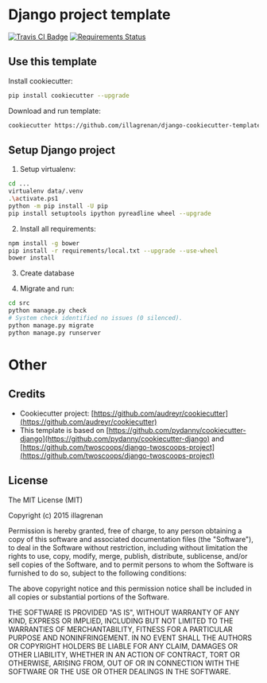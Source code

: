 # Django project template #

[![Travis CI Badge](https://api.travis-ci.org/illagrenan/django-cookiecutter-template.png)](https://travis-ci.org/illagrenan/django-cookiecutter-template)&nbsp;[![Requirements Status](https://requires.io/github/illagrenan/django-cookiecutter-template/requirements.svg?branch=master)](https://requires.io/github/illagrenan/django-cookiecutter-template/requirements/?branch=master)

## Use this template ##

Install cookiecutter:
```bash
pip install cookiecutter --upgrade
```

Download and run template:
```bash
cookiecutter https://github.com/illagrenan/django-cookiecutter-template.git
```

## Setup Django project ##

1) Setup virtualenv:
```bash
cd ...
virtualenv data/.venv
.\activate.ps1
python -m pip install -U pip
pip install setuptools ipython pyreadline wheel --upgrade
```

2) Install all requirements:
```bash
npm install -g bower
pip install -r requirements/local.txt --upgrade --use-wheel
bower install
```

3) Create database

4) Migrate and run:
```bash
cd src
python manage.py check
# System check identified no issues (0 silenced).
python manage.py migrate
python manage.py runserver
```

# Other #

## Credits ##

- Cookiecutter project: [https://github.com/audreyr/cookiecutter](https://github.com/audreyr/cookiecutter)
- This template is based on [https://github.com/pydanny/cookiecutter-django](https://github.com/pydanny/cookiecutter-django) and [https://github.com/twoscoops/django-twoscoops-project](https://github.com/twoscoops/django-twoscoops-project)

## License ##

The MIT License (MIT)

Copyright (c) 2015 illagrenan

Permission is hereby granted, free of charge, to any person obtaining a copy
of this software and associated documentation files (the "Software"), to deal
in the Software without restriction, including without limitation the rights
to use, copy, modify, merge, publish, distribute, sublicense, and/or sell
copies of the Software, and to permit persons to whom the Software is
furnished to do so, subject to the following conditions:

The above copyright notice and this permission notice shall be included in all
copies or substantial portions of the Software.

THE SOFTWARE IS PROVIDED "AS IS", WITHOUT WARRANTY OF ANY KIND, EXPRESS OR
IMPLIED, INCLUDING BUT NOT LIMITED TO THE WARRANTIES OF MERCHANTABILITY,
FITNESS FOR A PARTICULAR PURPOSE AND NONINFRINGEMENT. IN NO EVENT SHALL THE
AUTHORS OR COPYRIGHT HOLDERS BE LIABLE FOR ANY CLAIM, DAMAGES OR OTHER
LIABILITY, WHETHER IN AN ACTION OF CONTRACT, TORT OR OTHERWISE, ARISING FROM,
OUT OF OR IN CONNECTION WITH THE SOFTWARE OR THE USE OR OTHER DEALINGS IN THE
SOFTWARE.


